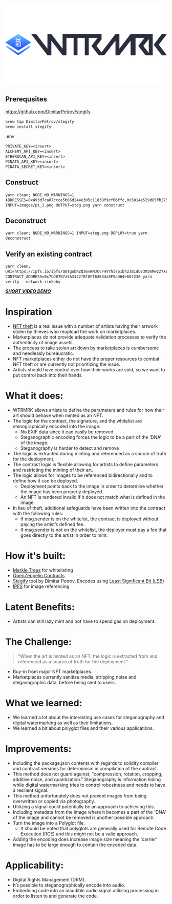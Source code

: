 <img src="https://raw.githubusercontent.com/ejwessel/wtrmrk/main/WTRMRK.png">

## Prerequsites
https://github.com/DimitarPetrov/stegify
```
brew tap DimitarPetrov/stegify
brew install stegify
```

.env
```
PRIVATE_KEY=<insert>
ALCHEMY_API_KEY=<insert>
ETHERSCAN_API_KEY=<insert>
PINATA_API_KEY=<insert>
PINATA_SECRET_KEY=<insert>
```
## Construct
```
yarn clean; NODE_NO_WARNINGS=1 ADDRESSES=0x493d7ca07ccce5b66d244e305c11838f9cf66ffc,0x5814e529d85fb2751d5df9a808ab12e06d1114a0,0xf39Fd6e51aad88F6F4ce6aB8827279cffFb92266 INPUT=images/pi_2.png OUTPUT=steg.png yarn construct
```
## Deconstruct
```
yarn clean; NODE_NO_WARNINGS=1 INPUT=steg.png DEPLOY=true yarn deconstruct
```
 ## Verify an existing contract
```
yarn clean; URI=https://ipfs.io/ipfs/QmTgobRZQ36vKMJCCF4VYhi7p1bh2JBidQ73MJmMwzZ7Xr CONTRACT_ADDRESS=0x7bD0707a5A3142fBf8Ff63634a5F9aD64e602230 yarn verify --network rinkeby
```

***[SHORT VIDEO DEMO](https://www.youtube.com/watch?v=ucK3RYQMlPE)***
# Inspiration
* [NFT theft](https://twitter.com/NFTtheft) is a real issue with a number of artists having their artwork stolen by thieves who reupload the work on marketplaces. 
* Marketplaces do not provide adequate validation processes to verify the authenticity of image assets. 
* The process to take stolen art down by marketplaces is cumbersome and needlessly bureaucratic.
* NFT marketplaces either do not have the proper resources to combat NFT theft or are currently not prioritizing the issue. 
* Artists should have control over how their works are sold, so we want to put control back into their hands. 
# What it does:
* WTRMRK allows artists to define the parameters and rules for how their art should behave when minted as an NFT.
* The logic for the contract, the signature, and the whitelist are stenographically encoded into the image.
  * No EXIF data since it can easily be removed.
  * Steganographic encoding forces the logic to be a part of the ‘DNA’ of the image.
  * Steganography is harder to detect and remove
* The logic is extracted during minting and referenced as a source of truth for the deployment. 
* The contract logic is flexible allowing for artists to define parameters and restricting the minting of their art. 
* The logic allows for images to be referenced bidirectionally and to define how it can be deployed. 
  * Deployment points back to the image in order to determine whether the image has been properly deployed. 
  * An NFT is rendered invalid if it does not match what is defined in the image. 
* In lieu of theft, additional safeguards have been written into the contract with the following rules:
  * If msg.sender is on the whitelist, the contract is deployed without paying the artist’s defined fee.
  * If msg.sender is not on the whitelist, the deployer must pay a fee that goes directly to the artist in order to mint.

# How it's built:
* [Merkle Trees](https://en.wikipedia.org/wiki/Merkle_tree) for whitelisting
* [OpenZeppelin Contracts](https://openzeppelin.com/contracts/)
* [Stegify](https://github.com/DimitarPetrov/stegify) tool by Dimitar Petrov. Encodes using [Least Significant Bit (LSB)](https://en.wikipedia.org/wiki/Bit_numbering#Least_significant_bit_in_digital_steganography)
* [IPFS](https://ipfs.io/) for image referencing
# Latent Benefits:
* Artists can still lazy mint and not have to spend gas on deployment. 
# The Challenge:
> “When the art is minted as an NFT, the logic is extracted from and referenced as a source of truth for the deployment.”
* Buy-in from major NFT marketplaces. 
* Marketplaces currently sanitize media, stripping noise and steganographic data, before being sent to users. 
# What we learned:
* We learned a lot about the interesting use cases for steganography and digital watermarking as well as their limitations.
* We learned a bit about polyglot files and their various applications. 
# Improvements:
* Including the package.json contents with regards to solidity compiler and contract versions for determinism in compilation of the contract.
* This method does not guard against, "compression, rotation, cropping, additive noise, and quantization." Steganography is information hiding while digital watermarking tries to control robustness and needs to have a resilient signal.
* This method unfortunately does not prevent images from being overwritten or copied via photography. 
* Utilizing a signal could potentially be an approach to achieving this.
* Including metadata from the image where it becomes a part of the 'DNA' of the image and cannot be removed is another possible approach.
* Turn the image into a Polyglot file. 
  * It should be noted that polyglots are generally used for Remote Code Execution (RCE) and this might not be a valid approach.
* Adding the encoding does increase image size meaning the 'carrier' image has to be large enough to contain the encoded data.


# Applicability:
* Digital Rights Management (DRM).
* It’s possible to steganographically encode into audio.
* Embedding code into an inaudible audio signal utilizing processing in order to listen to and generate the code.
